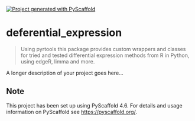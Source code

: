 <!-- These are examples of badges you might want to add to your README:
     please update the URLs accordingly

[![Built Status](https://api.cirrus-ci.com/github/<USER>/deferential_expression.svg?branch=main)](https://cirrus-ci.com/github/<USER>/deferential_expression)
[![ReadTheDocs](https://readthedocs.org/projects/deferential_expression/badge/?version=latest)](https://deferential_expression.readthedocs.io/en/stable/)
[![Coveralls](https://img.shields.io/coveralls/github/<USER>/deferential_expression/main.svg)](https://coveralls.io/r/<USER>/deferential_expression)
[![PyPI-Server](https://img.shields.io/pypi/v/deferential_expression.svg)](https://pypi.org/project/deferential_expression/)
[![Conda-Forge](https://img.shields.io/conda/vn/conda-forge/deferential_expression.svg)](https://anaconda.org/conda-forge/deferential_expression)
[![Monthly Downloads](https://pepy.tech/badge/deferential_expression/month)](https://pepy.tech/project/deferential_expression)
[![Twitter](https://img.shields.io/twitter/url/http/shields.io.svg?style=social&label=Twitter)](https://twitter.com/deferential_expression)
-->

[![Project generated with PyScaffold](https://img.shields.io/badge/-PyScaffold-005CA0?logo=pyscaffold)](https://pyscaffold.org/)

# deferential_expression

> Using pyrtools this package provides custom wrappers and classes for tried and tested differential expression methods from R in Python, using edgeR, limma and more.

A longer description of your project goes here...


<!-- pyscaffold-notes -->

## Note

This project has been set up using PyScaffold 4.6. For details and usage
information on PyScaffold see https://pyscaffold.org/.
